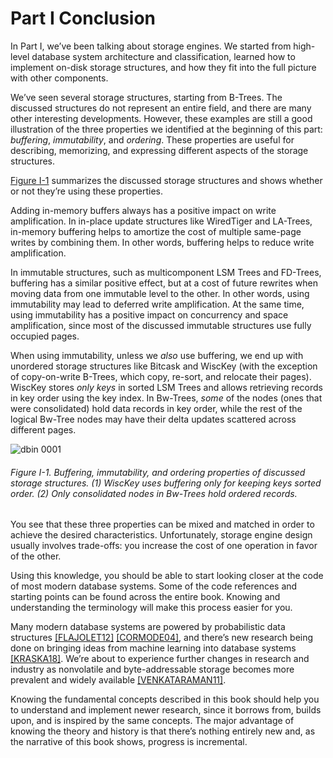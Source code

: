 # Part I Conclusion

In Part I, we’ve been talking about storage engines. We started from high-level database system architecture and classification, learned how to implement on-disk storage structures, and how they fit into the full picture with other components.

We’ve seen several storage structures, starting from B-Trees. The discussed structures do not represent an entire field, and there are many other interesting developments. However, these examples are still a good illustration of the three properties we identified at the beginning of this part: *buffering*, *immutability*, and *ordering*. These properties are useful for describing, memorizing, and expressing different aspects of the storage structures.

[Figure I-1](https://learning.oreilly.com/library/view/database-internals/9781492040330/afterword01.html#buffering_immutability_ordering_img) summarizes the discussed storage structures and shows whether or not they’re using these properties.

Adding in-memory buffers always has a positive impact on write amplification. In in-place update structures like WiredTiger and LA-Trees, in-memory buffering helps to amortize the cost of multiple same-page writes by combining them. In other words, buffering helps to reduce write amplification.

In immutable structures, such as multicomponent LSM Trees and FD-Trees, buffering has a similar positive effect, but at a cost of future rewrites when moving data from one immutable level to the other. In other words, using immutability may lead to deferred write amplification. At the same time, using immutability has a positive impact on concurrency and space amplification, since most of the discussed immutable structures use fully occupied pages.

When using immutability, unless we *also* use buffering, we end up with unordered storage structures like Bitcask and WiscKey (with the exception of copy-on-write B-Trees, which copy, re-sort, and relocate their pages). WiscKey stores *only keys* in sorted LSM Trees and allows retrieving records in key order using the key index. In Bw-Trees, *some* of the nodes (ones that were consolidated) hold data records in key order, while the rest of the logical Bw-Tree nodes may have their delta updates scattered across different pages.

![dbin 0001](https://learning.oreilly.com/api/v2/epubs/urn:orm:book:9781492040330/files/assets/dbin_0001.png)

###### Figure I-1. Buffering, immutability, and ordering properties of discussed storage structures. (1) WiscKey uses buffering only for keeping keys sorted order. (2) Only consolidated nodes in Bw-Trees hold ordered records.

You see that these three properties can be mixed and matched in order to achieve the desired characteristics. Unfortunately, storage engine design usually involves trade-offs: you increase the cost of one operation in favor of the other.

Using this knowledge, you should be able to start looking closer at the code of most modern database systems. Some of the code references and starting points can be found across the entire book. Knowing and understanding the terminology will make this process easier for you.

Many modern database systems are powered by probabilistic data structures [[FLAJOLET12]](https://learning.oreilly.com/library/view/database-internals/9781492040330/app01.html#FLAJOLET12) [[CORMODE04]](https://learning.oreilly.com/library/view/database-internals/9781492040330/app01.html#CORMODE04), and there’s new research being done on bringing ideas from machine learning into database systems [[KRASKA18]](https://learning.oreilly.com/library/view/database-internals/9781492040330/app01.html#KRASKA18). We’re about to experience further changes in research and industry as nonvolatile and byte-addressable storage becomes more prevalent and widely available [[VENKATARAMAN11]](https://learning.oreilly.com/library/view/database-internals/9781492040330/app01.html#VENKATARAMAN11).

Knowing the fundamental concepts described in this book should help you to understand and implement newer research, since it borrows from, builds upon, and is inspired by the same concepts. The major advantage of knowing the theory and history is that there’s nothing entirely new and, as the narrative of this book shows, progress is incremental.
